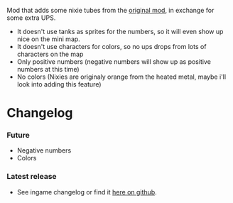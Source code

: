 Mod that adds some nixie tubes from the [original mod](https://mods.factorio.com/mod/nixie-tubes), in exchange for some extra UPS.

- It doesn't use tanks as sprites for the numbers, so it will even show up nice on the mini map.
- It doesn't use characters for colors, so no ups drops from lots of characters on the map
- Only positive numbers (negative numbers will show up as positive numbers at this time)
- No colors (Nixies are originaly orange from the heated metal, maybe i'll look into adding this feature)

# Changelog
### Future
+ Negative numbers
+ Colors
### Latest release
+ See ingame changelog or find it [here on github](https://github.com/LovelySanta/FactorioMods/blob/master/SantasNixieTubeDisplay/changelog.txt).
